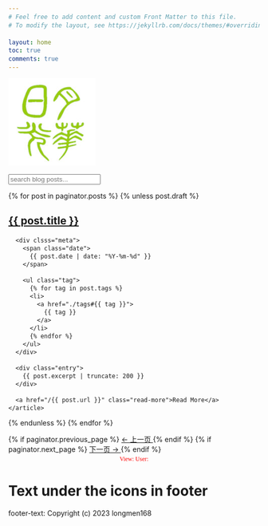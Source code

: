```yaml
---
# Feel free to add content and custom Front Matter to this file.
# To modify the layout, see https://jekyllrb.com/docs/themes/#overriding-theme-defaults

layout: home
toc: true
comments: true
---
```


![日月光华学术沙龙](https://raw.githubusercontent.com/longmen168/longmen168.github.io/main/images/blog.jpg)

<div class="search-container">
  <input type="text" id="search-input" placeholder="search blog posts...">
  <ul id="results-container"></ul>
</div>

<!--script src="https://unpkg.com/simple-jekyll-search/dest/simple-jekyll-search.min.js"></script-->
<script src="/js/simple-jekyll-search.min.js"></script>

<script>
	window.simpleJekyllSearch = new SimpleJekyllSearch({
	searchInput: document.getElementById('search-input'),
	resultsContainer: document.getElementById('results-container'),
	json: '/search.json',
	searchResultTemplate: '<li><a href="{url}?query={query}" title="{desc}">{title}</a></li>',
	noResultsText: 'No results found',
	limit: 10,
	fuzzy: false,
	exclude: ['Welcome']
  })
</script>

<div class="posts">
  {% for post in paginator.posts %}
  {% unless post.draft %}
    <article class="post">
      <h1>
        <a href="./{{ post.url }}">{{ post.title }}</a>
      </h1>

      <div clsss="meta">
        <span class="date">
          {{ post.date | date: "%Y-%m-%d" }}
        </span>

        <ul class="tag">
          {% for tag in post.tags %}
          <li>
            <a href="./tags#{{ tag }}">
              {{ tag }}
            </a>
          </li>
          {% endfor %}
        </ul>
      </div>

      <div class="entry">
        {{ post.excerpt | truncate: 200 }}
      </div>

      <a href="/{{ post.url }}" class="read-more">Read More</a>
    </article>
  {% endunless %}
  {% endfor %}
</div>

<div class="pagination">
  {% if paginator.previous_page %}
    <span class="prev">
      <a href="/{{ paginator.previous_page_path }}" class="prev">
        ← 上一页
      </a>
    </span>
  {% endif %}
  {% if paginator.next_page %}
    <span class="next">
      <a href="/{{ paginator.next_page_path }}" class="next">
        下一页 →
      </a>
    </span>
  {% endif %}
</div>

<!--不蒜子网站访客统计-->
<script async src="//busuanzi.ibruce.info/busuanzi/2.3/busuanzi.pure.mini.js">
</script>
<!-- pv的方式，单个用户连续点击n篇文章，记录n次访问量 -->
<div align="center">
	<span id="busuanzi_container_site_pv" style="font-family:Consolas;color:Red;font-size:12px;">
		View:<span id="busuanzi_value_site_pv" style="font-family:Consolas;color:Red;font-size:12px;"></span>
	</span>
	<!-- uv的方式，单个用户连续点击n篇文章，只记录1次访客数 -->
	<span id="busuanzi_container_site_uv" style="font-family:Consolas;color:Red;font-size:12px;">
		User:<span id="busuanzi_value_site_uv" style="font-family:Consolas;color:Red;font-size:12px;"></span>
	</span>
</div>

# Text under the icons in footer
footer-text: Copyright (c) 2023 longmen168